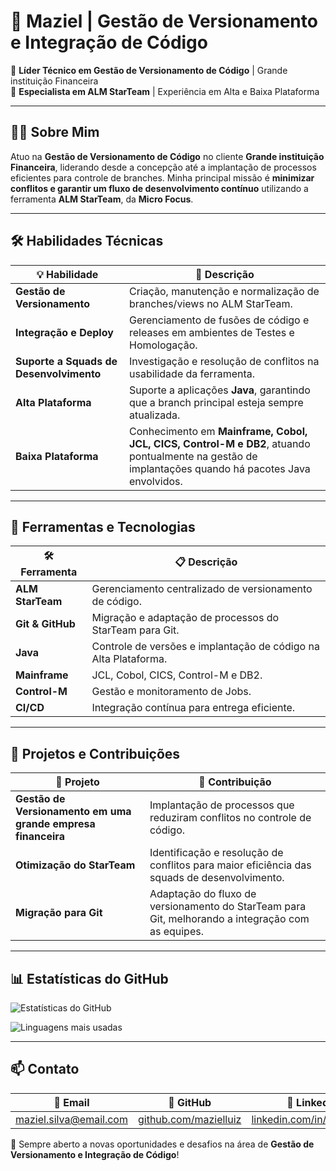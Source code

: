 # 💼 Maziel | Gestão de Versionamento e Integração de Código

🚀 **Líder Técnico em Gestão de Versionamento de Código** | Grande instituição Financeira  
📍 **Especialista em ALM StarTeam** | Experiência em Alta e Baixa Plataforma  

---

## 👨‍💻 Sobre Mim
Atuo na **Gestão de Versionamento de Código** no cliente **Grande instituição Financeira**, liderando desde a concepção até a implantação de processos eficientes para controle de branches. Minha principal missão é **minimizar conflitos e garantir um fluxo de desenvolvimento contínuo** utilizando a ferramenta **ALM StarTeam**, da **Micro Focus**.

---

## 🛠️ Habilidades Técnicas
| 💡 Habilidade | 📌 Descrição |
|--------------|-------------|
| **Gestão de Versionamento** | Criação, manutenção e normalização de branches/views no ALM StarTeam. |
| **Integração e Deploy** | Gerenciamento de fusões de código e releases em ambientes de Testes e Homologação. |
| **Suporte a Squads de Desenvolvimento** | Investigação e resolução de conflitos na usabilidade da ferramenta. |
| **Alta Plataforma** | Suporte a aplicações **Java**, garantindo que a branch principal esteja sempre atualizada. |
| **Baixa Plataforma** | Conhecimento em **Mainframe, Cobol, JCL, CICS, Control-M e DB2**, atuando pontualmente na gestão de implantações quando há pacotes Java envolvidos. |

---

## 🔧 Ferramentas e Tecnologias
| 🛠️ Ferramenta | 📋 Descrição |
|--------------|-------------|
| **ALM StarTeam** | Gerenciamento centralizado de versionamento de código. |
| **Git & GitHub** | Migração e adaptação de processos do StarTeam para Git. |
| **Java** | Controle de versões e implantação de código na Alta Plataforma. |
| **Mainframe** | JCL, Cobol, CICS, Control-M e DB2. |
| **Control-M** | Gestão e monitoramento de Jobs. |
| **CI/CD** | Integração contínua para entrega eficiente. |

---

## 📌 Projetos e Contribuições
| 📂 Projeto | 🎯 Contribuição |
|--------------|-------------|
| **Gestão de Versionamento em uma grande empresa financeira** | Implantação de processos que reduziram conflitos no controle de código. |
| **Otimização do StarTeam** | Identificação e resolução de conflitos para maior eficiência das squads de desenvolvimento. |
| **Migração para Git** | Adaptação do fluxo de versionamento do StarTeam para Git, melhorando a integração com as equipes. |

---

## 📊 Estatísticas do GitHub
![Estatísticas do GitHub](https://github-readme-stats.vercel.app/api?username=mazielluiz&show_icons=true&theme=dark)

![Linguagens mais usadas](https://github-readme-stats.vercel.app/api/top-langs/?username=mazielluiz&layout=compact&theme=dark)

---

## 📫 Contato
| 📧 Email | 🔗 GitHub | 💼 LinkedIn |
|--------------|-------------|-------------|
| [maziel.silva@email.com](mailto:maziel.silva@email.com) | [github.com/mazielluiz](https://github.com/mazielluiz) | [linkedin.com/in/mazielluiz](https://linkedin.com/in/mazielluiz) |

🚀 Sempre aberto a novas oportunidades e desafios na área de **Gestão de Versionamento e Integração de Código**!

